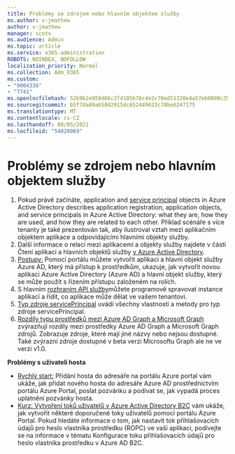 ```yaml
---
title: Problémy se zdrojem nebo hlavním objektem služby
ms.author: v-jmathew
author: v-jmathew
manager: scotv
ms.audience: Admin
ms.topic: article
ms.service: o365-administration
ROBOTS: NOINDEX, NOFOLLOW
localization_priority: Normal
ms.collection: Adm_O365
ms.custom:
- "9004336"
- "7741"
ms.openlocfilehash: 52b9b2e950d66c2f4105b76c4e2c70ed51320e4a57eb0008c353a9587fcc6510
ms.sourcegitcommit: b5f7da89a650d2915dc652449623c78be6247175
ms.translationtype: MT
ms.contentlocale: cs-CZ
ms.lasthandoff: 08/05/2021
ms.locfileid: "54028069"
---
```

# <a name="issues-with-a-resource-or-service-principal"></a>Problémy se zdrojem nebo hlavním objektem služby

1. Pokud právě začínáte, application and [service principal](https://docs.microsoft.com/azure/active-directory/develop/app-objects-and-service-principals) objects in Azure Active Directory describes application registration, application objects, and service principals in Azure Active Directory: what they are, how they are used, and how they are related to each other. Příklad scénáře s více tenanty je také prezentován tak, aby ilustroval vztah mezi aplikačním objektem aplikace a odpovídajícími hlavními objekty služby.
2. Další informace o relaci mezi aplikacemi a objekty služby najdete v části Čtení aplikací a hlavních objektů služby [v Azure Active Directory](https://docs.microsoft.com/azure/active-directory/develop/app-objects-and-service-principals).
3. [Postupy:](https://docs.microsoft.com/azure/active-directory/develop/howto-create-service-principal-portal) Pomocí portálu můžete vytvořit aplikaci a hlavní objekt služby Azure AD, který má přístup k prostředkům, ukazuje, jak vytvořit novou aplikaci Azure Active Directory (Azure AD) a hlavní objekt služby, který se může použít s řízením přístupu založeném na rolích.
4. S hlavním [rozhraním API služby](https://docs.microsoft.com/graph/api/resources/serviceprincipal)můžete programově spravovat instance aplikací a řídit, co aplikace může dělat ve vašem tenantovi.
5. [Typ zdroje servicePrincipal](https://docs.microsoft.com/graph/api/resources/serviceprincipal) uvádí všechny vlastnosti a metody pro typ zdroje servicePrincipal.
6. [Rozdíly typu prostředků mezi Azure AD Graph a Microsoft Graph](https://docs.microsoft.com/graph/migrate-azure-ad-graph-resource-differences) zvýrazňují rozdíly mezi prostředky Azure AD Graph a Microsoft Graph zdrojů. Zobrazuje zdroje, které mají jiné názvy nebo nejsou dostupné. Také zvýrazní zdroje dostupné v beta verzi Microsoftu Graph ale ne ve verzi v1.0.

**Problémy s uživateli hosta**

- [Rychlý start:](https://docs.microsoft.com/azure/active-directory/external-identities/b2b-quickstart-add-guest-users-portal#prerequisites) Přidání hosta do adresáře na portálu Azure portal vám ukáže, jak přidat nového hosta do adresáře Azure AD prostřednictvím portálu Azure Portal, poslat pozvánku a podívat se, jak vypadá proces uplatnění pozvánky hosta.
- [Kurz: Vytvoření toků uživatelů v Azure Active Directory B2C](https://docs.microsoft.com/azure/active-directory-b2c/tutorial-create-user-flows) vám ukáže, jak vytvořit některé doporučené toky uživatelů pomocí portálu Azure Portal. Pokud hledáte informace o tom, jak nastavit tok přihlašovacích údajů pro heslo vlastníka prostředku (ROPC) ve vaší aplikaci, podívejte se na informace v tématu Konfigurace toku přihlašovacích údajů pro heslo vlastníka prostředku v Azure AD B2C.
